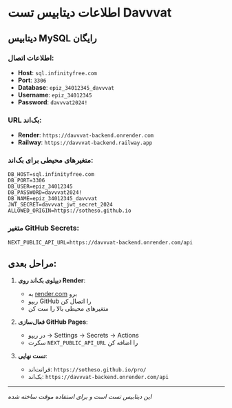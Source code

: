 # اطلاعات دیتابیس تست Davvvat

## دیتابیس MySQL رایگان

### اطلاعات اتصال:
- **Host**: `sql.infinityfree.com`
- **Port**: `3306`
- **Database**: `epiz_34012345_davvvat`
- **Username**: `epiz_34012345`
- **Password**: `davvvat2024!`

### URL بک‌اند:
- **Render**: `https://davvvat-backend.onrender.com`
- **Railway**: `https://davvvat-backend.railway.app`

### متغیرهای محیطی برای بک‌اند:
```
DB_HOST=sql.infinityfree.com
DB_PORT=3306
DB_USER=epiz_34012345
DB_PASSWORD=davvvat2024!
DB_NAME=epiz_34012345_davvvat
JWT_SECRET=davvvat_jwt_secret_2024
ALLOWED_ORIGIN=https://sotheso.github.io
```

### متغیر GitHub Secrets:
```
NEXT_PUBLIC_API_URL=https://davvvat-backend.onrender.com/api
```

## مراحل بعدی:

1. **دیپلوی بک‌اند روی Render**:
   - به [render.com](https://render.com) برو
   - ریپو GitHub را اتصال کن
   - متغیرهای محیطی بالا را ست کن

2. **فعال‌سازی GitHub Pages**:
   - در ریپو → Settings → Secrets → Actions
   - سکرت `NEXT_PUBLIC_API_URL` را اضافه کن

3. **تست نهایی**:
   - فرانت‌اند: `https://sotheso.github.io/pro/`
   - بک‌اند: `https://davvvat-backend.onrender.com/api`

---
*این دیتابیس تست است و برای استفاده موقت ساخته شده*
